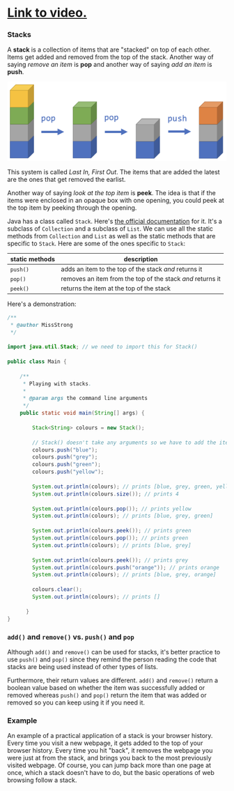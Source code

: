 # [Link to video.](https://www.youtube.com/watch?v=ch6-_1F_4Qo&list=PLVD25niNi0BlrBcSEHETFCRRZspWLdrTg)

### Stacks

A **stack** is a collection of items that are "stacked" on top of each other. Items get added and removed from the top of the stack. Another way of saying *remove an item* is **pop** and another way of saying *add an item* is **push**.

![](../Images/Stack.png)

This system is called *Last In, First Out*. The items that are added the latest are the ones that get removed the earlist.

Another way of saying *look at the top item* is **peek**. The idea is that if the items were enclosed in an opaque box with one opening, you could peek at the top item by peeking through the opening.

Java has a class called `Stack`. Here's [the official documentation](https://docs.oracle.com/javase/7/docs/api/java/util/Stack.html) for it. It's a subclass of `Collection` and a subclass of `List`. We can use all the static methods from `Collection` and `List` as well as the static methods that are specific to `Stack`. Here are some of the ones specific to `Stack`:

| static methods | description |
| -- | -- |
| `push()` | adds an item to the top of the stack *and* returns it |
| `pop()` | removes an item from the top of the stack *and* returns it |
| `peek()` | returns the item at the top of the stack |

Here's a demonstration:

```java
/**
 * @author MissStrong
 */

import java.util.Stack; // we need to import this for Stack()

public class Main {

    /**
     * Playing with stacks.
     *
     * @param args the command line arguments
     */
    public static void main(String[] args) {
		
        Stack<String> colours = new Stack(); 
    
        // Stack() doesn't take any arguments so we have to add the items one at a time
        colours.push("blue");
        colours.push("grey");
        colours.push("green");
        colours.push("yellow");
    
        System.out.println(colours); // prints [blue, grey, green, yellow]
        System.out.println(colours.size()); // prints 4
    
        System.out.println(colours.pop()); // prints yellow
        System.out.println(colours); // prints [blue, grey, green]
    
        System.out.println(colours.peek()); // prints green
        System.out.println(colours.pop()); // prints green
        System.out.println(colours); // prints [blue, grey]
    
        System.out.println(colours.peek()); // prints grey
        System.out.println(colours.push("orange")); // prints orange
        System.out.println(colours); // prints [blue, grey, orange]
    
        colours.clear();
        System.out.println(colours); // prints []
 
      }    
}
```

### `add()` and `remove()` vs. `push()` and `pop`

Although `add()` and `remove()` can be used for stacks, it's better practice to use `push()` and `pop()` since they remind the person reading the code that stacks are being used instead of other types of lists.

Furthermore, their return values are different. `add()` and `remove()` return a boolean value based on whether the item was successfully added or removed whereas `push()` and `pop()` return the item that was added or removed so you can keep using it if you need it.

### Example

An example of a practical application of a stack is your browser history. Every time you visit a new webpage, it gets added to the top of your browser history. Every time you hit "back", it removes the webpage you were just at from the stack, and brings you back to the most previously visited webpage. Of course, you can jump back more than one page at once, which a stack doesn't have to do, but the basic operations of web browsing follow a stack.

